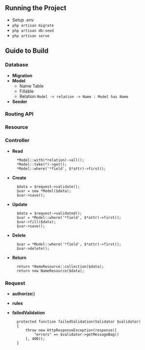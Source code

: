 ## Running the Project

* Setup .env
* `php artisan migrate`
* `php artisan db:seed`
* `php artisan serve`


## Guide to Build

### Database

* **Migration**
* **Model**
  * Name Table
  * Fillable
  * Relation `Model -> relation -> Name : Model has Name`
* **Seeder**


### Routing API

### Resource

### Controller

* **Read**

        *Model::with(*relation)->all();
        *Model::take(*)->get();
        *Model::where('*field', $*attr)->first();
        
* **Create**

        $data = $request->validate(); 
        $var = new *Model($data);
        $var->save();
        
* **Update**

        $data = $request->validated(); 
        $var = *Model::where('*field', $*attr)->first();
        $var->fill($data);
        $var->save();
        
* **Delete**

        $var = *Model::where('*field', $*attr)->first();
        $var->delete();

* **Return**

        return *NameResource::collection($data);
        return new NameResource($data);

### Request

* **authorize**()
* **rules**
* **failedValidation**


        protected function failedValidation(Validator $validator)
        {
            throw new HttpResponseException(response([
                "errors" => $validator->getMessageBag()
            ], 400));
        }
